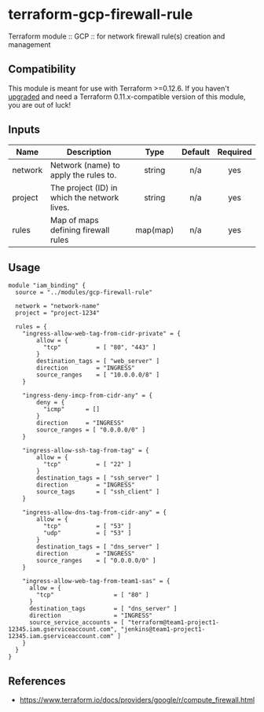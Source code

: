 # terraform-gcp-firewall-rule

Terraform module :: GCP :: for network firewall rule(s) creation and management

## Compatibility

This module is meant for use with Terraform >=0.12.6. If you haven't
[upgraded](https://www.terraform.io/upgrade-guides/0-12.html) and need a Terraform 0.11.x-compatible
version of this module, you are out of luck!

## Inputs

| Name | Description | Type | Default | Required |
|------|-------------|:----:|:-----:|:-----:|
| network | Network \(name\) to apply the rules to. | string | n/a | yes |
| project | The project \(ID\) in which the network lives. | string | n/a | yes |
| rules | Map of maps defining firewall rules | map(map) | n/a | yes |

## Usage

```hcl
module "iam_binding" {
  source = "../modules/gcp-firewall-rule"

  network = "network-name"
  project = "project-1234"

  rules = {
    "ingress-allow-web-tag-from-cidr-private" = {
        allow = {
          "tcp"          = [ "80", "443" ]
        }
        destination_tags = [ "web_server" ]
        direction        = "INGRESS"
        source_ranges    = [ "10.0.0.0/8" ]
    }

    "ingress-deny-imcp-from-cidr-any" = {
        deny = {
          "icmp"      = []
        }
        direction     = "INGRESS"
        source_ranges = [ "0.0.0.0/0" ]
    }

    "ingress-allow-ssh-tag-from-tag" = {
        allow = {
          "tcp"          = [ "22" ]
        }
        destination_tags = [ "ssh_server" ]
        direction        = "INGRESS"
        source_tags      = [ "ssh_client" ]
    }

    "ingress-allow-dns-tag-from-cidr-any" = {
        allow = {
          "tcp"          = [ "53" ]
          "udp"          = [ "53" ]
        }
        destination_tags = [ "dns_server" ]
        direction        = "INGRESS"
        source_ranges    = [ "0.0.0.0/0" ]
    }

    "ingress-allow-web-tag-from-team1-sas" = {
      allow = {
        "tcp"                 = [ "80" ]
      }
      destination_tags        = [ "dns_server" ]
      direction               = "INGRESS"
      source_service_accounts = [ "terraform@team1-project1-12345.iam.gserviceaccount.com", "jenkins@team1-project1-12345.iam.gserviceaccount.com" ]
    }
  }
}
```

## References

- https://www.terraform.io/docs/providers/google/r/compute_firewall.html

